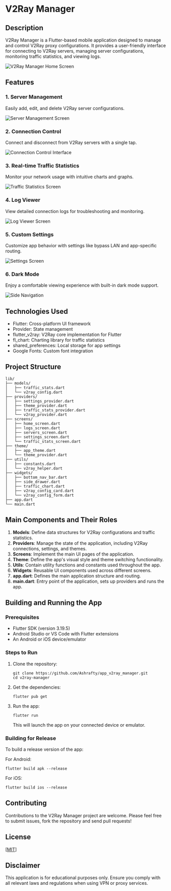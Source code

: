 # V2Ray Manager

## Description
V2Ray Manager is a Flutter-based mobile application designed to manage and control V2Ray proxy configurations. It provides a user-friendly interface for connecting to V2Ray servers, managing server configurations, monitoring traffic statistics, and viewing logs.

<img src="https://github.com/Ashrafty/app_v2ray_manager/blob/main/images/Screenshot_20240729_063308.jpg?raw=true" alt="V2Ray Manager Home Screen" />

## Features

### 1. Server Management
Easily add, edit, and delete V2Ray server configurations.

<img src="https://github.com/Ashrafty/app_v2ray_manager/blob/main/images/Screenshot_20240729_063338.jpg?raw=true" alt="Server Management Screen" />

### 2. Connection Control
Connect and disconnect from V2Ray servers with a single tap.

<img src="https://github.com/Ashrafty/app_v2ray_manager/blob/main/images/Screenshot_20240729_063308.jpg?raw=true" alt="Connection Control Interface" />

### 3. Real-time Traffic Statistics
Monitor your network usage with intuitive charts and graphs.

<img src="https://github.com/Ashrafty/app_v2ray_manager/blob/main/images/Screenshot_20240729_063349.jpg?raw=true" alt="Traffic Statistics Screen" />

### 4. Log Viewer
View detailed connection logs for troubleshooting and monitoring.

<img src="https://github.com/Ashrafty/app_v2ray_manager/blob/main/images/Screenshot_20240729_063401.jpg?raw=true" alt="Log Viewer Screen" />

### 5. Custom Settings
Customize app behavior with settings like bypass LAN and app-specific routing.

<img src="https://github.com/Ashrafty/app_v2ray_manager/blob/main/images/Screenshot_20240729_063416.jpg?raw=true" alt="Settings Screen" />

### 6. Dark Mode
Enjoy a comfortable viewing experience with built-in dark mode support.

<img src="https://github.com/Ashrafty/app_v2ray_manager/blob/main/images/Screenshot_20240729_063749.jpg?raw=true" alt="Side Navigation" />

## Technologies Used
- Flutter: Cross-platform UI framework
- Provider: State management
- flutter_v2ray: V2Ray core implementation for Flutter
- fl_chart: Charting library for traffic statistics
- shared_preferences: Local storage for app settings
- Google Fonts: Custom font integration

## Project Structure
```
lib/
├── models/
│   ├── traffic_stats.dart
│   └── v2ray_config.dart
├── providers/
│   ├── settings_provider.dart
│   ├── theme_provider.dart
│   ├── traffic_stats_provider.dart
│   └── v2ray_provider.dart
├── screens/
│   ├── home_screen.dart
│   ├── logs_screen.dart
│   ├── servers_screen.dart
│   ├── settings_screen.dart
│   └── traffic_stats_screen.dart
├── theme/
│   ├── app_theme.dart
│   └── theme_provider.dart
├── utils/
│   ├── constants.dart
│   └── v2ray_helper.dart
├── widgets/
│   ├── bottom_nav_bar.dart
│   ├── side_drawer.dart
│   ├── traffic_chart.dart
│   ├── v2ray_config_card.dart
│   └── v2ray_config_form.dart
├── app.dart
└── main.dart
```

## Main Components and Their Roles

1. **Models**: Define data structures for V2Ray configurations and traffic statistics.
2. **Providers**: Manage the state of the application, including V2Ray connections, settings, and themes.
3. **Screens**: Implement the main UI pages of the application.
4. **Theme**: Define the app's visual style and theme switching functionality.
5. **Utils**: Contain utility functions and constants used throughout the app.
6. **Widgets**: Reusable UI components used across different screens.
7. **app.dart**: Defines the main application structure and routing.
8. **main.dart**: Entry point of the application, sets up providers and runs the app.

## Building and Running the App

### Prerequisites
- Flutter SDK (version 3.19.5)
- Android Studio or VS Code with Flutter extensions
- An Android or iOS device/emulator

### Steps to Run
1. Clone the repository:
   ```
   git clone https://github.com/Ashrafty/app_v2ray_manager.git
   cd v2ray-manager
   ```

2. Get the dependencies:
   ```
   flutter pub get
   ```

3. Run the app:
   ```
   flutter run
   ```

   This will launch the app on your connected device or emulator.

### Building for Release
To build a release version of the app:

For Android:
```
flutter build apk --release
```

For iOS:
```
flutter build ios --release
```

## Contributing
Contributions to the V2Ray Manager project are welcome. Please feel free to submit issues, fork the repository and send pull requests!

## License
[[MIT](https://github.com/Ashrafty/app_v2ray_manager/blob/main/LICENSE)]

## Disclaimer
This application is for educational purposes only. Ensure you comply with all relevant laws and regulations when using VPN or proxy services.